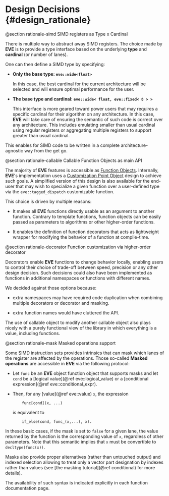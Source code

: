 Design Decisions {#design_rationale}
================

@section rationale-simd SIMD registers as Type x Cardinal

There is multiple way to abstract away SIMD registers. The choice made by **EVE** is to provide
a type interface based on the underlying **type** and **cardinal** (or number of lanes).

One can then define a SIMD type by specifying:

  - **Only the base type: `eve::wide<float>`**

    In this case, the best cardinal for the current architecture
    will be selected and will ensure optimal performance for the user.

  - **The base type and cardinal: `eve::wide< float, eve::fixed< 8 > >`**

    This interface is more geared toward power users that may requires a specific cardinal for
    their algorithm on any architecture. In this case, **EVE** will take care of ensuring the
    semantic of such code is correct over any architecture. This includes emulating smaller than
    usual cardinal using regular registers or aggregating multiple registers to support greater
    than usual cardinal.

This enables for SIMD code to be written in a complete architecture-agnostic way from the get go.

@section rationale-callable Callable Function Objects as main API

The majority of **EVE** features is accessible as [Function Objects](https://en.cppreference.com/w/cpp/named_req/FunctionObject).
Internally, **EVE**'s implementation uses a [Customization Point Object](http://eel.is/c++draft/customization.point.object#1)
design to achieve such goals. A simplified version of this design is also available for the end-user
that may wish to specialize a given function over a user-defined type via the `eve::tagged_dispatch`
customizable function.

This choice is driven by multiple reasons:

 - It makes all **EVE** functions directly usable as an argument to another function. Contrary to
   template functions, function objects can be easily passed as parameters to algorithms or other
   higher-order functions.

 - It enables the definition of function decorators that acts as lightweight
   wrapper for modifying the behavior of a function at compile-time.

@section rationale-decorator Function customization via higher-order decorator

Decorators enable **EVE** functions to change behavior locally, enabling users to control their
choice of trade-off between speed, precision or any other design decision. Such decisions could also
have been implemented as functions in additional namespaces or functions with different names.

We decided against those options because:

  - extra namespaces may have required code duplication when combining multiple decorators or decorator
    and masking.

  - extra function names would have cluttered the API.

The use of callable object to modify another callable object also plays nicely with a purely
functional view of the library in which everything is a value, including functions.

@section rationale-mask Masked operations support

Some SIMD instruction sets provides intrinsics that can mask which lanes of the register are
affected by the operations. Those so-called **Masked operations** are accessible in **EVE** via the
following protocol:

  - Let `func` be an **EVE** object function object that supports masks and let `cond`
    be a [logical value](@ref eve::logical_value) or a [conditional expression](@ref eve::conditional_expr).

  - Then, for any [value](@ref eve::value) `x`, the expression

            func[cond](x, ...)

    is equivalent to

            if_else(cond, func_(x,...), x).

In these basic cases, if the mask is set to `false` for a given lane, the value returned by the
function is the corresponding value of `x`, regardless of other parameters. Note that this semantic
implies that `x` must be convertible to `decltype(func(x))`.

Masks also provide proper alternatives (rather than untouched output) and indexed selection allowing
to treat only a vector part designation by indexes rather than values
(see [the masking tutorial](@ref conditional) for more details).

The availability of such syntax is indicated explicitly in each function documentation page.
